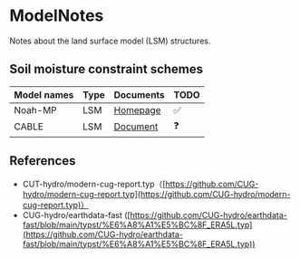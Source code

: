 # ModelNotes

Notes about the land surface model (LSM) structures.

## Soil moisture constraint schemes

| Model names | Type | Documents                                                                                        | TODO |
| ----------- | ---- | ------------------------------------------------------------------------------------------------ | ---- |
| Noah-MP     | LSM  | [Homepage](https://ral.ucar.edu/model/noah-multiparameterization-land-surface-model-noah-mp-lsm) | ✅   |
| CABLE       | LSM  | [Document](https://cable.readthedocs.io/en/latest/)                                              | ❓   |

## References

- CUT-hydro/modern-cug-report.typ（[https://github.com/CUG-hydro/modern-cug-report.typ](https://github.com/CUG-hydro/modern-cug-report.typ)）
- CUG-hydro/earthdata-fast ([https://github.com/CUG-hydro/earthdata-fast/blob/main/typst/%E6%A8%A1%E5%BC%8F_ERA5L.typ](https://github.com/CUG-hydro/earthdata-fast/blob/main/typst/%E6%A8%A1%E5%BC%8F_ERA5L.typ))
